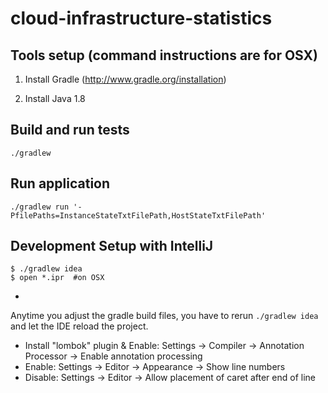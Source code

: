 cloud-infrastructure-statistics
===============================

## Tools setup (command instructions are for OSX)

1. Install Gradle (http://www.gradle.org/installation)

2. Install Java 1.8

## Build and run tests

```
./gradlew
```
## Run application

```
./gradlew run '-PfilePaths=InstanceStateTxtFilePath,HostStateTxtFilePath'
```
## Development Setup with IntelliJ

```
$ ./gradlew idea
$ open *.ipr  #on OSX
```
*
Anytime you adjust the gradle build files, you have to rerun `./gradlew idea` and
let the IDE reload the project.

* Install "lombok" plugin & Enable: Settings -> Compiler -> Annotation Processor -> Enable annotation processing
* Enable: Settings -> Editor -> Appearance -> Show line numbers
* Disable: Settings -> Editor -> Allow placement of caret after end of line
